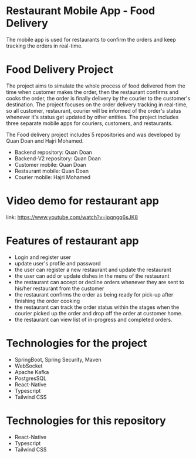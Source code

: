 # Restaurant Mobile App - Food Delivery
The mobile app is used for restaurants to confirm the orders and keep tracking the orders in real-time.

# Food Delivery Project
The project aims to simulate the whole process of food delivered from the time when customer makes the order, then the restaurant confirms and cooks the order, the order is finally delivery by the courier to the customer's destination. The project focuses on the order delivery tracking in real-time, so all customer, restaurant, courier will be informed of the order's status whenever it's status get updated by other entities. The project includes three separate mobile apps for couriers, customers, and restaurants.  

The Food delivery project includes 5 repositories and was developed by Quan Doan and Hajri Mohamed.
- Backend repository: Quan Doan
- Backend-V2 repository: Quan Doan
- Customer mobile: Quan Doan 
- Restaurant mobile: Quan Doan
- Courier mobile: Hajri Mohamed

# Video demo for restaurant app
link: https://www.youtube.com/watch?v=jpqngq6sJK8

# Features of restaurant app
- Login and register user
- update user's profile and password
- the user can register a new restaurant and update the restaurant
- the user can add or update dishes in the menu of the restaurant
- the restaurant can accept or decline orders whenever they are sent to his/her restaurant from the customer
- the restaurant confirms the order as being ready for pick-up after finishing the order cooking
- the restaurant can track the order status within the stages when the courier picked up the order and drop off the order at customer home.
- the restaurant can view list of in-progress and completed orders.

# Technologies for the project
- SpringBoot, Spring Security, Maven
- WebSocket
- Apache Kafka
- PostgresSQL
- React-Native
- Typescript
- Tailwind CSS

# Technologies for this repository
- React-Native
- Typescript
- Tailwind CSS

